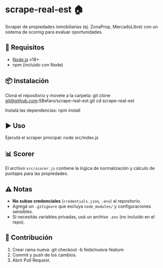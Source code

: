 # scrape-real-est 🏠

Scraper de propiedades inmobiliarias (ej. ZonaProp, MercadoLibre) con un sistema de scoring para evaluar oportunidades.

## 🚀 Requisitos
- [Node.js](https://nodejs.org/) v18+
- npm (incluido con Node)

## 📦 Instalación
Cloná el repositorio y movete a la carpeta:
git clone git@github.com:SBefaro/scrape-real-est.git
cd scrape-real-est

Instalá las dependencias:
npm install

## ▶️ Uso
Ejecutá el scraper principal:
node src/index.js

## 📊 Scorer
El archivo `src/scorer.js` contiene la lógica de normalización y cálculo de puntajes para las propiedades.

## ⚠️ Notas
- **No subas credenciales** (`credentials.json`, `.env`) al repositorio.
- Agregá un `.gitignore` que excluya `node_modules/` y configuraciones sensibles.
- Si necesitás variables privadas, usá un archivo `.env` (no incluido en el repo).

## 🤝 Contribución
1. Crear rama nueva:
   git checkout -b fede/nueva-feature
2. Commit y push de los cambios.
3. Abrir Pull Request.

